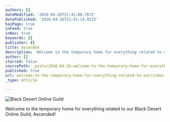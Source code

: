 ```yaml
---
authors: []
dateModified: '2016-04-26T21:41:00.767Z'
datePublished: '2016-04-26T21:41:14.913Z'
hasPage: true
inFeed: true
inNav: true
keywords: []
publisher: {}
title: Ascended
description: 'Welcome to the temporary home for everything related to our Black Desert Online Guild, Ascended!'
author: []
starred: false
sourcePath: _posts/2016-04-26-welcome-to-the-temporary-home-for-everything-related-to-our.md
published: true
url: welcome-to-the-temporary-home-for-everything-related-to-our/index.html
_type: Article

---
```

![Black Desert Online Guild](https://the-grid-user-content.s3-us-west-2.amazonaws.com/0560022a-dd71-4bc7-a9ca-5e26fb4f5394.png)

Welcome to the temporary home for everything related to our Black Desert Online Guild, Ascended!